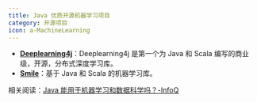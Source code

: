 ```yaml
---
title: Java 优质开源机器学习项目
category: 开源项目
icon: a-MachineLearning
---
```


- **[Deeplearning4j](https://github.com/eclipse/deeplearning4j)**：Deeplearning4j 是第一个为 Java 和 Scala 编写的商业级，开源，分布式深度学习库。
- **[Smile](https://github.com/haifengl/smile)**：基于 Java 和 Scala 的机器学习库。

相关阅读：[Java 能用于机器学习和数据科学吗？-InfoQ](https://www.infoq.cn/article/GA9UeYlv8ohBzBso9eph)